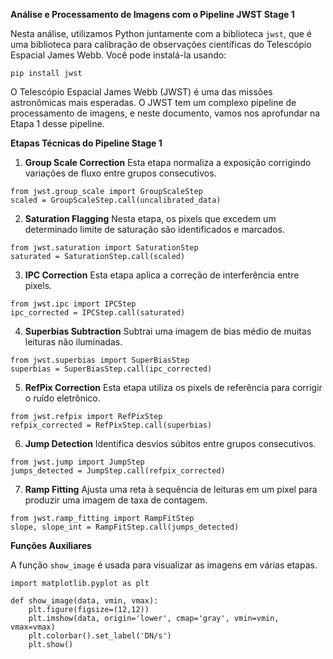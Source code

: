 **Análise e Processamento de Imagens com o Pipeline JWST Stage 1**

Nesta análise, utilizamos Python juntamente com a biblioteca `jwst`, que é uma biblioteca para calibração de observações científicas do Telescópio Espacial James Webb. Você pode instalá-la usando:
```
pip install jwst
```

O Telescópio Espacial James Webb (JWST) é uma das missões astronômicas mais esperadas. O JWST tem um complexo pipeline de processamento de imagens, e neste documento, vamos nos aprofundar na Etapa 1 desse pipeline.

**Etapas Técnicas do Pipeline Stage 1**

1. **Group Scale Correction**
Esta etapa normaliza a exposição corrigindo variações de fluxo entre grupos consecutivos.
```
from jwst.group_scale import GroupScaleStep
scaled = GroupScaleStep.call(uncalibrated_data)
```

2. **Saturation Flagging**
Nesta etapa, os pixels que excedem um determinado limite de saturação são identificados e marcados.
```
from jwst.saturation import SaturationStep
saturated = SaturationStep.call(scaled)
```

3. **IPC Correction**
Esta etapa aplica a correção de interferência entre pixels.
```
from jwst.ipc import IPCStep
ipc_corrected = IPCStep.call(saturated)
```

4. **Superbias Subtraction**
Subtrai uma imagem de bias médio de muitas leituras não iluminadas.
```
from jwst.superbias import SuperBiasStep
superbias = SuperBiasStep.call(ipc_corrected)
```

5. **RefPix Correction**
Esta etapa utiliza os pixels de referência para corrigir o ruído eletrônico.
```
from jwst.refpix import RefPixStep
refpix_corrected = RefPixStep.call(superbias)
```

6. **Jump Detection**
Identifica desvios súbitos entre grupos consecutivos.
```
from jwst.jump import JumpStep
jumps_detected = JumpStep.call(refpix_corrected)
```

7. **Ramp Fitting**
Ajusta uma reta à sequência de leituras em um pixel para produzir uma imagem de taxa de contagem.
```
from jwst.ramp_fitting import RampFitStep
slope, slope_int = RampFitStep.call(jumps_detected)
```

**Funções Auxiliares**

A função `show_image` é usada para visualizar as imagens em várias etapas.
```
import matplotlib.pyplot as plt

def show_image(data, vmin, vmax):
    plt.figure(figsize=(12,12))
    plt.imshow(data, origin='lower', cmap='gray', vmin=vmin, vmax=vmax)
    plt.colorbar().set_label('DN/s')
    plt.show()
```
